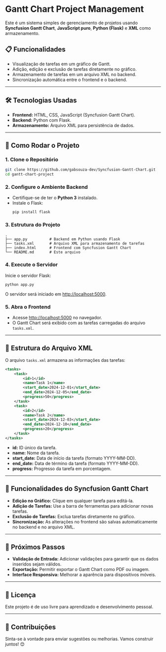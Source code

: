 # Gantt Chart Project Management

Este é um sistema simples de gerenciamento de projetos usando **Syncfusion Gantt Chart**, **JavaScript puro**, **Python (Flask)** e **XML** como armazenamento.

## 📋 Funcionalidades
- Visualização de tarefas em um gráfico de Gantt.
- Adição, edição e exclusão de tarefas diretamente no gráfico.
- Armazenamento de tarefas em um arquivo XML no backend.
- Sincronização automática entre o frontend e o backend.

---

## 🛠️ Tecnologias Usadas
- **Frontend:** HTML, CSS, JavaScript (Syncfusion Gantt Chart).
- **Backend:** Python com Flask.
- **Armazenamento:** Arquivo XML para persistência de dados.

---

## 🚀 Como Rodar o Projeto

### 1. Clone o Repositório
```bash
git clone https://github.com/gabsouza-dev/Syncfusion-Gantt-Chart.git
cd gantt-chart-project
```

### 2. Configure o Ambiente Backend
- Certifique-se de ter o **Python 3** instalado.
- Instale o Flask:
  ```bash
  pip install flask
  ```

### 3. Estrutura do Projeto
```plaintext
.
├── app.py          # Backend em Python usando Flask
├── tasks.xml       # Arquivo XML para armazenamento de tarefas
├── index.html      # Frontend com Syncfusion Gantt Chart
└── README.md       # Este arquivo
```

### 4. Execute o Servidor
Inicie o servidor Flask:
```bash
python app.py
```

O servidor será iniciado em [http://localhost:5000](http://localhost:5000).

### 5. Abra o Frontend
- Acesse [http://localhost:5000](http://localhost:5000) no navegador.
- O Gantt Chart será exibido com as tarefas carregadas do arquivo `tasks.xml`.

---

## 🧩 Estrutura do Arquivo XML

O arquivo `tasks.xml` armazena as informações das tarefas:

```xml
<tasks>
    <task>
        <id>1</id>
        <name>Task 1</name>
        <start_date>2024-12-01</start_date>
        <end_date>2024-12-05</end_date>
        <progress>50</progress>
    </task>
    <task>
        <id>2</id>
        <name>Task 2</name>
        <start_date>2024-12-03</start_date>
        <end_date>2024-12-10</end_date>
        <progress>20</progress>
    </task>
</tasks>
```

- **id:** ID único da tarefa.
- **name:** Nome da tarefa.
- **start_date:** Data de início da tarefa (formato YYYY-MM-DD).
- **end_date:** Data de término da tarefa (formato YYYY-MM-DD).
- **progress:** Progresso da tarefa em porcentagem.

---

## 📜 Funcionalidades do Syncfusion Gantt Chart
- **Edição no Gráfico:** Clique em qualquer tarefa para editá-la.
- **Adição de Tarefas:** Use a barra de ferramentas para adicionar novas tarefas.
- **Exclusão de Tarefas:** Exclua tarefas diretamente no gráfico.
- **Sincronização:** As alterações no frontend são salvas automaticamente no backend e no arquivo XML.

---

## 🔧 Próximos Passos
- **Validação de Entrada:** Adicionar validações para garantir que os dados inseridos sejam válidos.
- **Exportação:** Permitir exportar o Gantt Chart como PDF ou imagem.
- **Interface Responsiva:** Melhorar a aparência para dispositivos móveis.

---

## 📝 Licença
Este projeto é de uso livre para aprendizado e desenvolvimento pessoal.

---

## 🙌 Contribuições
Sinta-se à vontade para enviar sugestões ou melhorias. Vamos construir juntos! 😊
